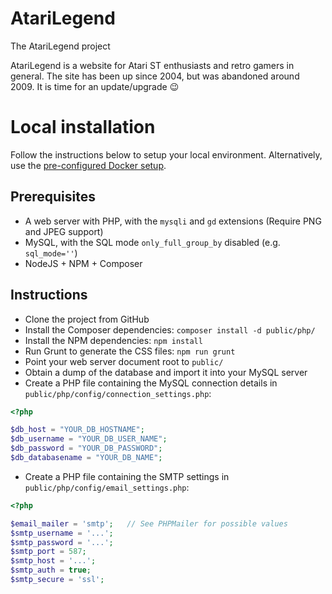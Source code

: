 # AtariLegend

The AtariLegend project

AtariLegend is a website for Atari ST enthusiasts and retro gamers in general.
The site has been up since 2004, but was abandoned around 2009. It is time for
an update/upgrade :wink:

# Local installation

Follow the instructions below to setup your local environment. Alternatively,
use the [pre-configured Docker setup](Docker/README.md).

## Prerequisites

* A web server with PHP, with the `mysqli` and `gd` extensions (Require PNG and JPEG support)
* MySQL, with the SQL mode `only_full_group_by` disabled (e.g. `sql_mode=''`)
* NodeJS + NPM + Composer

## Instructions

* Clone the project from GitHub
* Install the Composer dependencies: `composer install -d public/php/`
* Install the NPM dependencies: `npm install`
* Run Grunt to generate the CSS files: `npm run grunt`
* Point your web server document root to `public/`
* Obtain a dump of the database and import it into your MySQL server
* Create a PHP file containing the MySQL connection details in `public/php/config/connection_settings.php`:

```php
<?php

$db_host = "YOUR_DB_HOSTNAME";
$db_username = "YOUR_DB_USER_NAME";
$db_password = "YOUR_DB_PASSWORD";
$db_databasename = "YOUR_DB_NAME";
```

* Create a PHP file containing the SMTP settings in `public/php/config/email_settings.php`:

```php
<?php

$email_mailer = 'smtp';   // See PHPMailer for possible values
$smtp_username = '...';
$smtp_password = '...';
$smtp_port = 587;
$smtp_host = '...';
$smtp_auth = true;
$smtp_secure = 'ssl';
```
